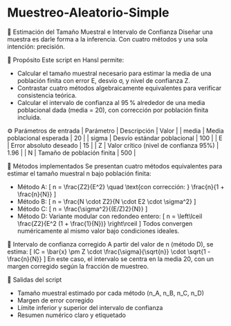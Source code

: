 # Muestreo-Aleatorio-Simple
📏 Estimación del Tamaño Muestral e Intervalo de Confianza
Diseñar una muestra es darle forma a la inferencia. Con cuatro métodos y una sola intención: precisión.

📌 Propósito
Este script en Hansl permite:
- Calcular el tamaño muestral necesario para estimar la media de una población finita con error E, desvío σ, y nivel de confianza Z.
- Contrastar cuatro métodos algebraicamente equivalentes para verificar consistencia teórica.
- Calcular el intervalo de confianza al 95 % alrededor de una media poblacional dada (media = 20), con corrección por población finita incluida.

⚙️ Parámetros de entrada
| Parámetro | Descripción | Valor | 
| media | Media poblacional esperada | 20 | 
| sigma | Desvío estándar poblacional | 100 | 
| E | Error absoluto deseado | 15 | 
| Z | Valor crítico (nivel de confianza 95%) | 1.96 | 
| N | Tamaño de población finita | 500 | 



🧪 Métodos implementados
Se presentan cuatro métodos equivalentes para estimar el tamaño muestral n bajo población finita:
- Método A:
[ n = \frac{Z2}{E^2} \quad \text{con corrección: } \frac{n}{1 + \frac{n}{N}} ]
- Método B:
[ n = \frac{N \cdot Z2}{N \cdot E2 \cdot \sigma^2} ]
- Método C:
[ n = \frac{\sigma^2}{(E/Z)2}{N}} ]
- Método D:
Variante modular con redondeo entero:
[ n = \left\lceil \frac{Z2}{E^2 (1 + \frac{1}{N})} \right\rceil ]
Todos convergen numéricamente al mismo valor bajo condiciones ideales.

📐 Intervalo de confianza corregido
A partir del valor de n (método D), se estima:
[ IC = \bar{x} \pm Z \cdot \frac{\sigma}{\sqrt{n}} \cdot \sqrt{1 - \frac{n}{N}} ]
En este caso, el intervalo se centra en la media 20, con un margen corregido según la fracción de muestreo.

🔄 Salidas del script
- Tamaño muestral estimado por cada método (n_A, n_B, n_C, n_D)
- Margen de error corregido
- Límite inferior y superior del intervalo de confianza
- Resumen numérico claro y etiquetado
